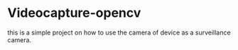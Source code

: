# Videocapture-opencv
this is a simple project on how to use the camera of device as a surveillance camera.
